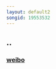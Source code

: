 ```yaml
---
layout: default2
songid: 19553532
---
```


## ..

### [weibo](http://weibo.com/u/3832109873?profile_ftype=1&is_all=1#_0)

